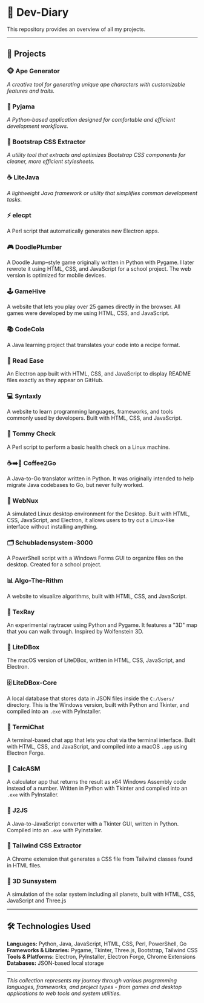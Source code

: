 # 🚀 Dev-Diary

This repository provides an overview of all my projects.

---

## 🎯 Projects

### 🐵 Ape Generator
*A creative tool for generating unique ape characters with customizable features and traits.*

### 👔 Pyjama
*A Python-based application designed for comfortable and efficient development workflows.*

### 🎨 Bootstrap CSS Extractor
*A utility tool that extracts and optimizes Bootstrap CSS components for cleaner, more efficient stylesheets.*

### ☕ LiteJava
*A lightweight Java framework or utility that simplifies common development tasks.*

### ⚡ elecpt  
A Perl script that automatically generates new Electron apps.

### 🎮 DoodlePlumber  
A Doodle Jump–style game originally written in Python with Pygame. I later rewrote it using HTML, CSS, and JavaScript for a school project. The web version is optimized for mobile devices.

### 🕹️ GameHive  
A website that lets you play over 25 games directly in the browser. All games were developed by me using HTML, CSS, and JavaScript.

### 📚 CodeCola  
A Java learning project that translates your code into a recipe format.

### 📖 Read Ease  
An Electron app built with HTML, CSS, and JavaScript to display README files exactly as they appear on GitHub.

### 💻 Syntaxly  
A website to learn programming languages, frameworks, and tools commonly used by developers. Built with HTML, CSS, and JavaScript.

### 🏥 Tommy Check  
A Perl script to perform a basic health check on a Linux machine.

### ☕➡️🐹 Coffee2Go  
A Java-to-Go translator written in Python. It was originally intended to help migrate Java codebases to Go, but never fully worked.

### 🐧 WebNux  
A simulated Linux desktop environment for the Desktop. Built with HTML, CSS, JavaScript, and Electron, it allows users to try out a Linux-like interface without installing anything.

### 🗂️ Schubladensystem-3000  
A PowerShell script with a Windows Forms GUI to organize files on the desktop. Created for a school project.

### 📊 Algo-The-Rithm  
A website to visualize algorithms, built with HTML, CSS, and JavaScript.

### 🎯 TexRay  
An experimental raytracer using Python and Pygame. It features a "3D" map that you can walk through. Inspired by Wolfenstein 3D.

### 💾 LiteDBox  
The macOS version of LiteDBox, written in HTML, CSS, JavaScript, and Electron.

### 🗄️ LiteDBox-Core  
A local database that stores data in JSON files inside the `C:/Users/` directory. This is the Windows version, built with Python and Tkinter, and compiled into an `.exe` with PyInstaller.

### 💬 TermiChat  
A terminal-based chat app that lets you chat via the terminal interface. Built with HTML, CSS, and JavaScript, and compiled into a macOS `.app` using Electron Forge.

### 🧮 CalcASM  
A calculator app that returns the result as x64 Windows Assembly code instead of a number. Written in Python with Tkinter and compiled into an `.exe` with PyInstaller.

### 🔄 J2JS  
A Java-to-JavaScript converter with a Tkinter GUI, written in Python. Compiled into an `.exe` with PyInstaller.

### 🎨 Tailwind CSS Extractor  
A Chrome extension that generates a CSS file from Tailwind classes found in HTML files.

### 🌌 3D Sunsystem  
A simulation of the solar system including all planets, built with HTML, CSS, JavaScript and Three.js

---

## 🛠️ Technologies Used

**Languages:** Python, Java, JavaScript, HTML, CSS, Perl, PowerShell, Go  
**Frameworks & Libraries:** Pygame, Tkinter, Three.js, Bootstrap, Tailwind CSS  
**Tools & Platforms:** Electron, PyInstaller, Electron Forge, Chrome Extensions  
**Databases:** JSON-based local storage

---

*This collection represents my journey through various programming languages, frameworks, and project types - from games and desktop applications to web tools and system utilities.*

